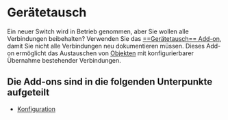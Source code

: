 # Gerätetausch

Ein neuer Switch wird in Betrieb genommen, aber Sie wollen alle Verbindungen beibehalten? Verwenden Sie das [==Gerätetausch== Add-on](../../../../i-doit-pro-add-ons/replacement.md), damit Sie nicht alle Verbindungen neu dokumentieren müssen. Dieses Add-on ermöglicht das Austauschen von [Objekten](../../../../grundlagen/struktur-it-dokumentation.md) mit konfigurierbarer Übernahme bestehender Verbindungen.

## Die Add-ons sind in die folgenden Unterpunkte aufgeteilt

-   [Konfiguration](./konfiguration.md)
